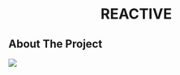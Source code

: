 <div align="center">
  <h1 align="center">REACTIVE</h1>
</div>

## About The Project
![](https://github.com/dilarauluturhan/reactive/assets/120499369/49ccebd9-726e-48c0-b936-3def3d774376)

